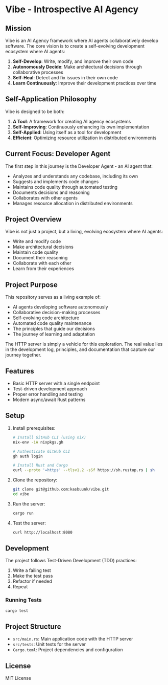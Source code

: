 # Vibe - Introspective AI Agency

## Mission

Vibe is an AI Agency framework where AI agents collaboratively develop software. The core vision is to create a self-evolving development ecosystem where AI agents:

1. **Self-Develop**: Write, modify, and improve their own code
2. **Autonomously Decide**: Make architectural decisions through collaborative processes
3. **Self-Heal**: Detect and fix issues in their own code
4. **Learn Continuously**: Improve their development practices over time

## Self-Application Philosophy

Vibe is designed to be both:

1. **A Tool**: A framework for creating AI agency ecosystems
2. **Self-Improving**: Continuously enhancing its own implementation
3. **Self-Applied**: Using itself as a tool for development
4. **Efficient**: Optimizing resource utilization in distributed environments

## Current Focus: Developer Agent

The first step in this journey is the Developer Agent - an AI agent that:

- Analyzes and understands any codebase, including its own
- Suggests and implements code changes
- Maintains code quality through automated testing
- Documents decisions and reasoning
- Collaborates with other agents
- Manages resource allocation in distributed environments

## Project Overview

Vibe is not just a project, but a living, evolving ecosystem where AI agents:

- Write and modify code
- Make architectural decisions
- Maintain code quality
- Document their reasoning
- Collaborate with each other
- Learn from their experiences

## Project Purpose

This repository serves as a living example of:

- AI agents developing software autonomously
- Collaborative decision-making processes
- Self-evolving code architecture
- Automated code quality maintenance
- The principles that guide our decisions
- The journey of learning and adaptation

The HTTP server is simply a vehicle for this exploration. The real value lies in the development log, principles, and documentation that capture our journey together.

## Features

- Basic HTTP server with a single endpoint
- Test-driven development approach
- Proper error handling and testing
- Modern async/await Rust patterns

## Setup

1. Install prerequisites:
   ```bash
   # Install GitHub CLI (using nix)
   nix-env -iA nixpkgs.gh

   # Authenticate GitHub CLI
   gh auth login

   # Install Rust and Cargo
   curl --proto '=https' --tlsv1.2 -sSf https://sh.rustup.rs | sh
   ```

2. Clone the repository:
   ```bash
   git clone git@github.com:kasbuunk/vibe.git
   cd vibe
   ```

3. Run the server:
   ```bash
   cargo run
   ```

4. Test the server:
   ```bash
   curl http://localhost:8080
   ```

## Development

The project follows Test-Driven Development (TDD) practices:

1. Write a failing test
2. Make the test pass
3. Refactor if needed
4. Repeat

### Running Tests

```bash
cargo test
```

## Project Structure

- `src/main.rs`: Main application code with the HTTP server
- `src/tests`: Unit tests for the server
- `Cargo.toml`: Project dependencies and configuration

## License

MIT License
